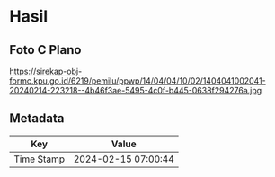 # Hasil

## Foto C Plano

https://sirekap-obj-formc.kpu.go.id/6219/pemilu/ppwp/14/04/04/10/02/1404041002041-20240214-223218--4b46f3ae-5495-4c0f-b445-0638f294276a.jpg


## Metadata

| Key        | Value               |
| ---------- | ------------------- |
| Time Stamp | 2024-02-15 07:00:44 |



